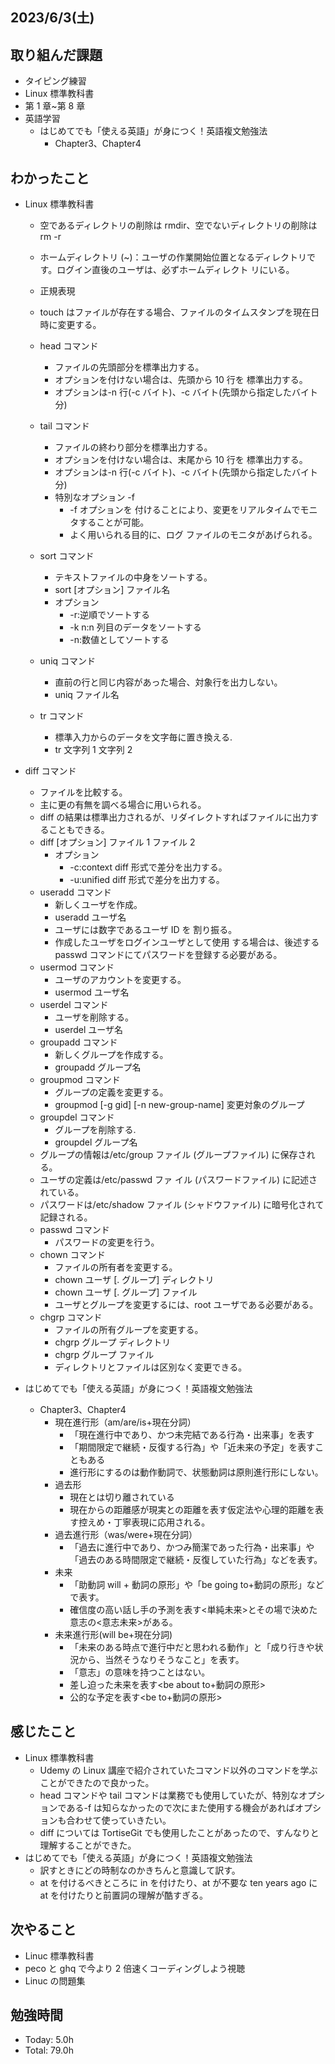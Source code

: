 ## 2023/6/3(土)

## 取り組んだ課題

- タイピング練習
- Linux 標準教科書
- 第 1 章~第 8 章
- 英語学習
  - はじめてでも「使える英語」が身につく！英語複文勉強法
    - Chapter3、Chapter4

## わかったこと

- Linux 標準教科書

  - 空であるディレクトリの削除は rmdir、空でないディレクトリの削除は rm -r
  - ホームディレクトリ (~)：ユーザの作業開始位置となるディレクトリです。ログイン直後のユーザは、必ずホームディレクト
    リにいる。
  - 正規表現
  - touch はファイルが存在する場合、ファイルのタイムスタンプを現在日時に変更する。
  - head コマンド

    - ファイルの先頭部分を標準出力する。
    - オプションを付けない場合は、先頭から 10 行を 標準出力する。
    - オプションは-n 行(-c バイト)、-c バイト(先頭から指定したバイト分)

  - tail コマンド

    - ファイルの終わり部分を標準出力する。
    - オプションを付けない場合は、末尾から 10 行を 標準出力する。
    - オプションは-n 行(-c バイト)、-c バイト(先頭から指定したバイト分)
    - 特別なオプション -f
      - -f オプションを 付けることにより、変更をリアルタイムでモニタすることが可能。
      - よく用いられる目的に、ログ ファイルのモニタがあげられる。

  - sort コマンド

    - テキストファイルの中身をソートする。
    - sort [オプション] ファイル名
    - オプション
      - -r:逆順でソートする
      - -k n:n 列目のデータをソートする
      - -n:数値としてソートする

  - uniq コマンド
    - 直前の行と同じ内容があった場合、対象行を出力しない。
    - uniq ファイル名
  - tr コマンド

    - 標準入力からのデータを文字毎に置き換える.
    - tr 文字列 1 文字列 2

- diff コマンド

  - ファイルを比較する。
  - 主に更の有無を調べる場合に用いられる。
  - diff の結果は標準出力されるが、リダイレクトすればファイルに出力することもできる。
  - diff [オプション] ファイル 1 ファイル 2
    - オプション
      - -c:context diff 形式で差分を出力する。
      - -u:unified diff 形式で差分を出力する。
  - useradd コマンド
    - 新しくユーザを作成。
    - useradd ユーザ名
    - ユーザには数字であるユーザ ID を 割り振る。
    - 作成したユーザをログインユーザとして使用 する場合は、後述する passwd コマンドにてパスワードを登録する必要がある。
  - usermod コマンド
    - ユーザのアカウントを変更する。
    - usermod ユーザ名
  - userdel コマンド
    - ユーザを削除する。
    - userdel ユーザ名
  - groupadd コマンド
    - 新しくグループを作成する。
    - groupadd グループ名
  - groupmod コマンド
    - グループの定義を変更する。
    - groupmod [-g gid] [-n new-group-name] 変更対象のグループ
  - groupdel コマンド
    - グループを削除する.
    - groupdel グループ名
  - グループの情報は/etc/group ファイル (グループファイル) に保存される。
  - ユーザの定義は/etc/passwd ファ イル (パスワードファイル) に記述されている。
  - パスワードは/etc/shadow ファイル (シャドウファイル) に暗号化されて記録される。
  - passwd コマンド
    - パスワードの変更を行う。
  - chown コマンド
    - ファイルの所有者を変更する。
    - chown ユーザ [. グループ] ディレクトリ
    - chown ユーザ [. グループ] ファイル
    - ユーザとグループを変更するには、root ユーザである必要がある。
  - chgrp コマンド
    - ファイルの所有グループを変更する。
    - chgrp グループ ディレクトリ
    - chgrp グループ ファイル
    - ディレクトリとファイルは区別なく変更できる。

- はじめてでも「使える英語」が身につく！英語複文勉強法
  - Chapter3、Chapter4
    - 現在進行形（am/are/is+現在分詞）
      - 「現在進行中であり、かつ未完結である行為・出来事」を表す
      - 「期間限定で継続・反復する行為」や「近未来の予定」を表すこともある
      - 進行形にするのは動作動詞で、状態動詞は原則進行形にしない。
    - 過去形
      - 現在とは切り離されている
      - 現在からの距離感が現実との距離を表す仮定法や心理的距離を表す控えめ・丁寧表現に応用される。
    - 過去進行形（was/were+現在分詞）
      - 「過去に進行中であり、かつみ簡潔であった行為・出来事」や「過去のある時間限定で継続・反復していた行為」などを表す。
    - 未来
      - 「助動詞 will + 動詞の原形」や「be going to+動詞の原形」などで表す。
      - 確信度の高い話し手の予測を表す<単純未来>とその場で決めた意志の<意志未来>がある。
    - 未来進行形(will be+現在分詞)
      - 「未来のある時点で進行中だと思われる動作」と「成り行きや状況から、当然そうなりそうなこと」を表す。
      - 「意志」の意味を持つことはない。
      - 差し迫った未来を表す<be about to+動詞の原形>
      - 公的な予定を表す<be to+動詞の原形>

## 感じたこと

- Linux 標準教科書
  - Udemy の Linux 講座で紹介されていたコマンド以外のコマンドを学ぶことができたので良かった。
  - head コマンドや tail コマンドは業務でも使用していたが、特別なオプションである-f は知らなかったので次にまた使用する機会があればオプションも合わせて使っていきたい。
  - diff については TortiseGit でも使用したことがあったので、すんなりと理解することができた。
- はじめてでも「使える英語」が身につく！英語複文勉強法
  - 訳すときにどの時制なのかきちんと意識して訳す。
  - at を付けるべきところに in を付けたり、at が不要な ten years ago に at を付けたりと前置詞の理解が酷すぎる。

## 次やること

- Linuc 標準教科書
- peco と ghq で今より 2 倍速くコーディングしよう視聴
- Linuc の問題集

## 勉強時間

- Today: 5.0h
- Total: 79.0h
